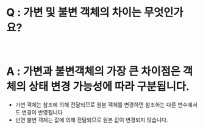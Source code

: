 # Q : 가변 및 불변 객체의 차이는 무엇인가요?

<br />

# A : 가변과 불변객체의 가장 큰 차이점은 객체의 상태 변경 가능성에 따라 구분됩니다.

- 가변 객체는 참조에 의해 전달되므로 원본 객체를 변경하면 참조하는 다른 변수에서도 변경이 반영됩니다
- 반면 불변 객체는 값에 의해 전달되므로 원본 값이 변경되지 않습니다.
